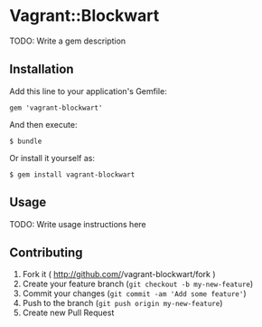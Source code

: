 # Vagrant::Blockwart

TODO: Write a gem description

## Installation

Add this line to your application's Gemfile:

    gem 'vagrant-blockwart'

And then execute:

    $ bundle

Or install it yourself as:

    $ gem install vagrant-blockwart

## Usage

TODO: Write usage instructions here

## Contributing

1. Fork it ( http://github.com/<my-github-username>/vagrant-blockwart/fork )
2. Create your feature branch (`git checkout -b my-new-feature`)
3. Commit your changes (`git commit -am 'Add some feature'`)
4. Push to the branch (`git push origin my-new-feature`)
5. Create new Pull Request
